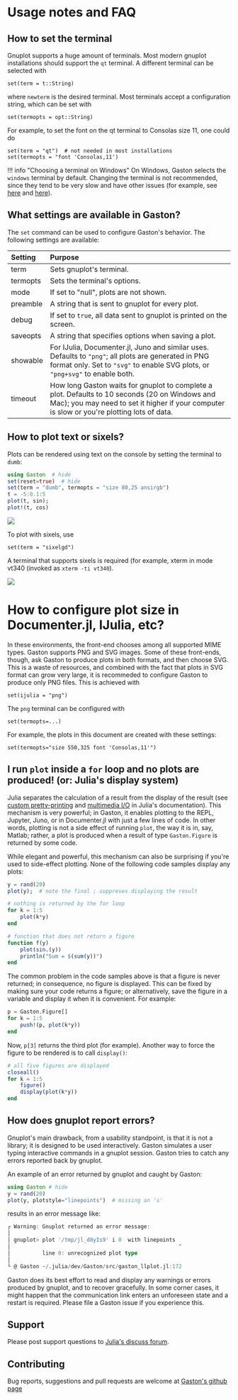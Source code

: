 # Usage notes and FAQ

## How to set the terminal

Gnuplot supports a huge amount of terminals. Most modern gnuplot installations should support the `qt` terminal. A different terminal can be selected with

    set(term = t::String)

where `newterm` is the desired terminal. Most terminals accept a configuration string, which can be set with

    set(termopts = opt::String)

For example, to set the font on the qt terminal to Consolas size 11, one could do

    set(term = "qt")  # not needed in most installations
    set(termopts = "font 'Consolas,11')

!!! info "Choosing a terminal on Windows"
    On Windows, Gaston selects the `windows` terminal by default. Changing the terminal is not recommended, since they tend to be very slow and have other issues (for example, see [here](https://github.com/mbaz/Gaston.jl/issues/136) and [here](https://sourceforge.net/p/gnuplot/bugs/2279/)).

## What settings are available in Gaston?

The `set` command can be used to configure Gaston's behavior. The following settings are available:

| Setting | Purpose |
|:--------|:--------|
| term | Sets gnuplot's terminal. |
| termopts | Sets the terminal's options. |
| mode    | If set to "null", plots are not shown. |
| preamble | A string that is sent to gnuplot for every plot. |
| debug | If set to `true`, all data sent to gnuplot is printed on the screen. |
| saveopts | A string that specifies options when saving a plot. |
| showable | For IJulia, Documenter.jl, Juno and similar uses. Defaults to `"png"`; all plots are generated in PNG format only. Set to `"svg"` to enable SVG plots, or `"png+svg"` to enable both.
| timeout | How long Gaston waits for gnuplot to complete a plot. Defaults to 10 seconds (20 on Windows and Mac); you may need to set it higher if your computer is slow or you're plotting lots of data.

## How to plot text or sixels?

Plots can be rendered using text on the console by setting the terminal to `dumb`:

```julia
using Gaston  # hide
set(reset=true)  # hide
set(term = "dumb", termopts = "size 80,25 ansirgb")
t = -5:0.1:5
plot(t, sin);
plot!(t, cos)
```

![](assets/dumb.png)

To plot with sixels, use

    set(term = "sixelgd")

A terminal that supports sixels is required (for example, xterm in mode vt340 (invoked as `xterm -ti vt340`).

![](assets/sixels.png)

# How to configure plot size in Documenter.jl, IJulia, etc?

In these environments, the front-end chooses among all supported MIME types. Gaston supports PNG and SVG images. Some of these front-ends, though, ask Gaston to produce plots in both formats, and then choose SVG. This is a waste of resources, and combined with the fact that plots in SVG format can grow very large, it is recommeded to configure Gaston to produce only PNG files. This is achieved with

    set(ijulia = "png")

The `png` terminal can be configured with

    set(termopts=...)

For example, the plots in this document are created with these settings:

    set(termopts="size 550,325 font 'Consolas,11'")

## I run `plot` inside a `for` loop and no plots are produced! (or: Julia's display system)

Julia separates the calculation of a result from the display of the result (see [custom pretty-printing](https://docs.julialang.org/en/v1/manual/types/#man-custom-pretty-printing-1) and [multimedia I/O](https://docs.julialang.org/en/v1/base/io-network/#Multimedia-I/O-1) in Julia's documentation). This mechanism is very powerful; in Gaston, it enables plotting to the REPL, Jupyter, Juno, or in Documenter.jl with just a few lines of code. In other words, plotting is not a side effect of running `plot`, the way it is in, say, Matlab; rather, a plot is produced when a result of type `Gaston.Figure` is returned by some code.

While elegant and powerful, this mechanism can also be surprising if you're used to side-effect plotting. None of the following code samples display any plots:

```julia
y = rand(20)
plot(y);  # note the final ; suppreses displaying the result
```

```julia
# nothing is returned by the for loop
for k = 1:5
    plot(k*y)
end
```

```julia
# function that does not return a figure
function f(y)
    plot(sin.(y))
    println("Sum = $(sum(y))")
end
```

The common problem in the code samples above is that a figure is never returned; in consequence, no figure is displayed. This can be fixed by making sure your code returns a figure; or alternatively, save the figure in a variable and display it when it is convenient. For example:

```julia
p = Gaston.Figure[]
for k = 1:5
    push!(p, plot(k*y))
end
```

Now, `p[3]` returns the third plot (for example). Another way to force the figure to be rendered is to call `display()`:

```julia
# all five figures are displayed
closeall()
for k = 1:5
    figure()
    display(plot(k*y))
end
```
## How does gnuplot report errors?

Gnuplot's main drawback, from a usability standpoint, is that it is not a library; it is designed to be used interactively. Gaston simulates a user typing interactive commands in a gnuplot session. Gaston tries to catch any errors reported back by gnuplot.

An example of an error returned by gnuplot and caught by Gaston:

```julia
using Gaston # hide
y = rand(20)
plot(y, plotstyle="linepoints")  # missing an 's'
```

results in an error message like:

```julia
┌ Warning: Gnuplot returned an error message:
│
│ gnuplot> plot '/tmp/jl_d8yIs9' i 0  with linepoints
│                                                     ^
│          line 0: unrecognized plot type
│
└ @ Gaston ~/.julia/dev/Gaston/src/gaston_llplot.jl:172
```

Gaston does its best effort to read and display any warnings or errors produced by gnuplot, and to recover gracefully. In some corner cases, it might happen that the communication link enters an unforeseen state and a restart is required. Please file a Gaston issue if you experience this.

## Support

Please post support questions to [Julia's discuss forum](https://discourse.julialang.org/tag/plotting).

## Contributing

Bug reports, suggestions and pull requests are welcome at [Gaston's github page](https://github.com/mbaz/Gaston.jl)
